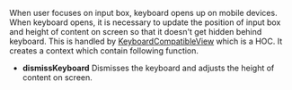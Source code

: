 When user focuses on input box, keyboard opens up on mobile devices. When keyboard opens, it is necessary to update the position of input box and height of content on screen
so that it doesn't get hidden behind keyboard. This is handled by [KeyboardCompatibleView](https://github.com/GetStream/stream-chat-react-native/blob/master/src/components/KeyboardCompatibleView.js) which
is a HOC. It creates a context which contain following function.

- **dismissKeyboard** Dismisses the keyboard and adjusts the height of content on screen.
